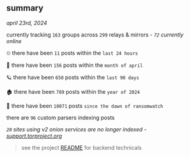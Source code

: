 
## summary
_april 23rd, 2024_

currently tracking `163` groups across `299` relays & mirrors - _`72` currently online_

⏲ there have been `11` posts within the `last 24 hours`

🦈 there have been `156` posts within the `month of april`

🪐 there have been `650` posts within the `last 90 days`

🏚 there have been `789` posts within the `year of 2024`

🦕 there have been `10071` posts `since the dawn of ransomwatch`

there are `96` custom parsers indexing posts

_`20` sites using v2 onion services are no longer indexed - [support.torproject.org](https://support.torproject.org/onionservices/v2-deprecation/)_

> see the project [README](https://github.com/joshhighet/ransomwatch#ransomwatch--) for backend technicals
